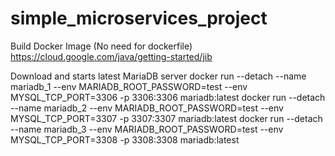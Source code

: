 ﻿# simple_microservices_project

Build Docker Image (No need for dockerfile)
https://cloud.google.com/java/getting-started/jib

Download and starts latest MariaDB server
docker run --detach --name mariadb_1 --env MARIADB_ROOT_PASSWORD=test --env MYSQL_TCP_PORT=3306 -p 3306:3306 mariadb:latest
docker run --detach --name mariadb_2 --env MARIADB_ROOT_PASSWORD=test --env MYSQL_TCP_PORT=3307 -p 3307:3307 mariadb:latest
docker run --detach --name mariadb_3 --env MARIADB_ROOT_PASSWORD=test --env MYSQL_TCP_PORT=3308 -p 3308:3308 mariadb:latest